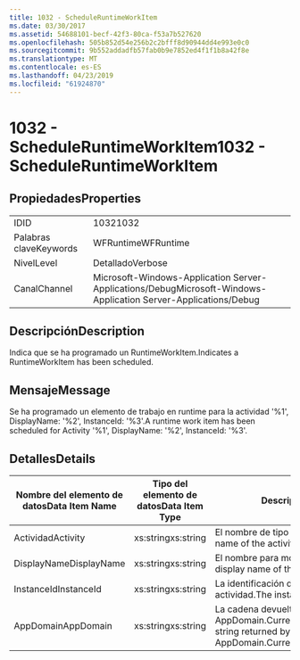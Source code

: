 ```yaml
---
title: 1032 - ScheduleRuntimeWorkItem
ms.date: 03/30/2017
ms.assetid: 54688101-becf-42f3-80ca-f53a7b527620
ms.openlocfilehash: 505b852d54e256b2c2bfff8d90944dd4e993e0c0
ms.sourcegitcommit: 9b552addadfb57fab0b9e7852ed4f1f1b8a42f8e
ms.translationtype: MT
ms.contentlocale: es-ES
ms.lasthandoff: 04/23/2019
ms.locfileid: "61924870"
---
```

# <a name="1032---scheduleruntimeworkitem"></a><span data-ttu-id="38ec6-102">1032 - ScheduleRuntimeWorkItem</span><span class="sxs-lookup"><span data-stu-id="38ec6-102">1032 - ScheduleRuntimeWorkItem</span></span>
## <a name="properties"></a><span data-ttu-id="38ec6-103">Propiedades</span><span class="sxs-lookup"><span data-stu-id="38ec6-103">Properties</span></span>  
  
|||  
|-|-|  
|<span data-ttu-id="38ec6-104">ID</span><span class="sxs-lookup"><span data-stu-id="38ec6-104">ID</span></span>|<span data-ttu-id="38ec6-105">1032</span><span class="sxs-lookup"><span data-stu-id="38ec6-105">1032</span></span>|  
|<span data-ttu-id="38ec6-106">Palabras clave</span><span class="sxs-lookup"><span data-stu-id="38ec6-106">Keywords</span></span>|<span data-ttu-id="38ec6-107">WFRuntime</span><span class="sxs-lookup"><span data-stu-id="38ec6-107">WFRuntime</span></span>|  
|<span data-ttu-id="38ec6-108">Nivel</span><span class="sxs-lookup"><span data-stu-id="38ec6-108">Level</span></span>|<span data-ttu-id="38ec6-109">Detallado</span><span class="sxs-lookup"><span data-stu-id="38ec6-109">Verbose</span></span>|  
|<span data-ttu-id="38ec6-110">Canal</span><span class="sxs-lookup"><span data-stu-id="38ec6-110">Channel</span></span>|<span data-ttu-id="38ec6-111">Microsoft-Windows-Application Server-Applications/Debug</span><span class="sxs-lookup"><span data-stu-id="38ec6-111">Microsoft-Windows-Application Server-Applications/Debug</span></span>|  
  
## <a name="description"></a><span data-ttu-id="38ec6-112">Descripción</span><span class="sxs-lookup"><span data-stu-id="38ec6-112">Description</span></span>  
 <span data-ttu-id="38ec6-113">Indica que se ha programado un RuntimeWorkItem.</span><span class="sxs-lookup"><span data-stu-id="38ec6-113">Indicates a RuntimeWorkItem has been scheduled.</span></span>  
  
## <a name="message"></a><span data-ttu-id="38ec6-114">Mensaje</span><span class="sxs-lookup"><span data-stu-id="38ec6-114">Message</span></span>  
 <span data-ttu-id="38ec6-115">Se ha programado un elemento de trabajo en runtime para la actividad '%1', DisplayName: '%2', InstanceId: '%3'.</span><span class="sxs-lookup"><span data-stu-id="38ec6-115">A runtime work item has been scheduled for Activity '%1', DisplayName: '%2', InstanceId: '%3'.</span></span>  
  
## <a name="details"></a><span data-ttu-id="38ec6-116">Detalles</span><span class="sxs-lookup"><span data-stu-id="38ec6-116">Details</span></span>  
  
|<span data-ttu-id="38ec6-117">Nombre del elemento de datos</span><span class="sxs-lookup"><span data-stu-id="38ec6-117">Data Item Name</span></span>|<span data-ttu-id="38ec6-118">Tipo del elemento de datos</span><span class="sxs-lookup"><span data-stu-id="38ec6-118">Data Item Type</span></span>|<span data-ttu-id="38ec6-119">Descripción</span><span class="sxs-lookup"><span data-stu-id="38ec6-119">Description</span></span>|  
|--------------------|--------------------|-----------------|  
|<span data-ttu-id="38ec6-120">Actividad</span><span class="sxs-lookup"><span data-stu-id="38ec6-120">Activity</span></span>|<span data-ttu-id="38ec6-121">xs:string</span><span class="sxs-lookup"><span data-stu-id="38ec6-121">xs:string</span></span>|<span data-ttu-id="38ec6-122">El nombre de tipo de la actividad.</span><span class="sxs-lookup"><span data-stu-id="38ec6-122">The type name of the activity.</span></span>|  
|<span data-ttu-id="38ec6-123">DisplayName</span><span class="sxs-lookup"><span data-stu-id="38ec6-123">DisplayName</span></span>|<span data-ttu-id="38ec6-124">xs:string</span><span class="sxs-lookup"><span data-stu-id="38ec6-124">xs:string</span></span>|<span data-ttu-id="38ec6-125">El nombre para mostrar de la actividad.</span><span class="sxs-lookup"><span data-stu-id="38ec6-125">The display name of the activity.</span></span>|  
|<span data-ttu-id="38ec6-126">InstanceId</span><span class="sxs-lookup"><span data-stu-id="38ec6-126">InstanceId</span></span>|<span data-ttu-id="38ec6-127">xs:string</span><span class="sxs-lookup"><span data-stu-id="38ec6-127">xs:string</span></span>|<span data-ttu-id="38ec6-128">La identificación de instancia de la actividad.</span><span class="sxs-lookup"><span data-stu-id="38ec6-128">The instance id of the activity.</span></span>|  
|<span data-ttu-id="38ec6-129">AppDomain</span><span class="sxs-lookup"><span data-stu-id="38ec6-129">AppDomain</span></span>|<span data-ttu-id="38ec6-130">xs:string</span><span class="sxs-lookup"><span data-stu-id="38ec6-130">xs:string</span></span>|<span data-ttu-id="38ec6-131">La cadena devuelta por AppDomain.CurrentDomain.FriendlyName.</span><span class="sxs-lookup"><span data-stu-id="38ec6-131">The string returned by AppDomain.CurrentDomain.FriendlyName.</span></span>|
